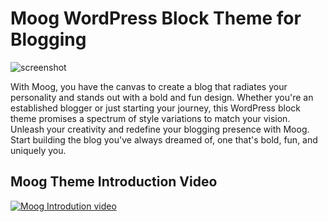 # Moog WordPress Block Theme for Blogging

![screenshot](https://github.com/elmastudio/moog/assets/17613630/84fc1e7b-c423-4ea4-ad02-119e6de87ebd)

With Moog, you have the canvas to create a blog that radiates your personality and stands out with a bold and fun design. Whether you're an established blogger or just starting your journey, this WordPress block theme promises a spectrum of style variations to match your vision. Unleash your creativity and redefine your blogging presence with Moog. Start building the blog you've always dreamed of, one that's bold, fun, and uniquely you.

## Moog Theme Introduction Video
[![Moog Introdution video](https://github-production-user-asset-6210df.s3.amazonaws.com/17613630/284788020-76a5e746-e457-45ac-a63a-d55a13521829.png)](https://youtu.be/mSE28aUkjgU?si=iN-X0RTVgZZRu5FV)
